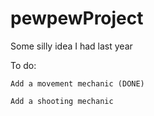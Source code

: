 # pewpewProject
Some silly idea I had last year

To do:

    Add a movement mechanic (DONE)
    
    Add a shooting mechanic
   
